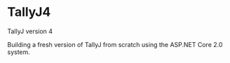 # TallyJ4
TallyJ version 4

Building a fresh version of TallyJ from scratch using the ASP.NET Core 2.0 system.
